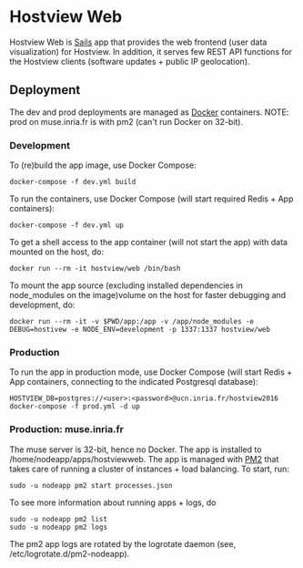 # Hostview Web 

Hostview Web is [Sails](http://sailsjs.org/) app that provides the web frontend (user data visualization) for Hostview. In addition, it serves few REST API functions for the Hostview clients (software updates + public IP geolocation).


## Deployment

The dev and prod deployments are managed as [Docker](https://www.docker.com/) containers. NOTE: prod on muse.inria.fr is with pm2 (can't run Docker on 32-bit).

### Development

To (re)build the app image, use Docker Compose:

    docker-compose -f dev.yml build

To run the containers, use Docker Compose (will start required Redis + App containers):

    docker-compose -f dev.yml up
 
To get a shell access to the app container (will not start the app) with data mounted on the host, do:

    docker run --rm -it hostview/web /bin/bash

To mount the app source (excluding installed dependencies in node_modules on the image)volume on the host for faster debugging and development, do:

    docker run --rm -it -v $PWD/app:/app -v /app/node_modules -e DEBUG=hostivew -e NODE_ENV=development -p 1337:1337 hostview/web 


### Production

To run the app in production mode, use Docker Compose (will start Redis + App containers, connecting to the indicated Postgresql database):

    HOSTVIEW_DB=postgres://<user>:<password>@ucn.inria.fr/hostview2016 docker-compose -f prod.yml -d up


### Production: muse.inria.fr

The muse server is 32-bit, hence no Docker. The app is installed to /home/nodeapp/apps/hostviewweb. The app is managed with [PM2](https://github.com/Unitech/pm2) that takes care of running a cluster of instances + load balancing. To start, run:

    sudo -u nodeapp pm2 start processes.json

To see more information about running apps + logs, do

    sudo -u nodeapp pm2 list
    sudo -u nodeapp pm2 logs

The pm2 app logs are rotated by the logrotate daemon (see, /etc/logrotate.d/pm2-nodeapp).

